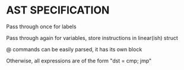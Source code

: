 # AST SPECIFICATION

Pass through once for labels

Pass through again for variables, store instructions in linear(ish) struct

@ commands can be easily parsed, it has its own block

Otherwise, all expressions are of the form "dst = cmp; jmp"


